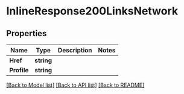 # InlineResponse200LinksNetwork

## Properties

Name | Type | Description | Notes
------------ | ------------- | ------------- | -------------
**Href** | **string** |  | 
**Profile** | **string** |  | 

[[Back to Model list]](../README.md#documentation-for-models) [[Back to API list]](../README.md#documentation-for-api-endpoints) [[Back to README]](../README.md)


